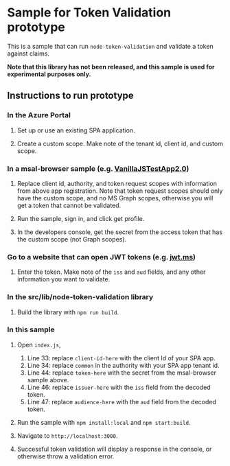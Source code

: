 # Sample for Token Validation prototype

This is a sample that can run `node-token-validation` and validate a token against claims.

**Note that this library has not been released, and this sample is used for experimental purposes only.**

## Instructions to run prototype

### In the Azure Portal

1. Set up or use an existing SPA application.

1. Create a custom scope. Make note of the tenant id, client id, and custom scope.

### In a msal-browser sample (e.g. [VanillaJSTestApp2.0](https://github.com/AzureAD/microsoft-authentication-library-for-js/tree/dev/samples/msal-browser-samples/VanillaJSTestApp2.0))

1. Replace client id, authority, and token request scopes with information from above app registration. Note that token request scopes should only have the custom scope, and no MS Graph scopes, otherwise you will get a token that cannot be validated.

1. Run the sample, sign in, and click get profile.

1. In the developers console, get the secret from the access token that has the custom scope (not Graph scopes).

### Go to a website that can open JWT tokens (e.g. [jwt.ms](https://jwt.ms/))

1. Enter the token. Make note of the `iss` and `aud` fields, and any other information you want to validate.

### In the src/lib/node-token-validation library

1. Build the library with `npm run build`.

### In this sample

1. Open `index.js`,

    1. Line 33: replace `client-id-here` with the client Id of your SPA app.
    1. Line 34: replace `common` in the authority with your SPA app tenant id.
    1. Line 44: replace `token-here` with the secret from the msal-browser sample above.
    1. Line 46: replace `issuer-here` with the `iss` field from the decoded token.
    1. Line 47: replace `audience-here` with the `aud` field from the decoded token.

1. Run the sample with `npm install:local` and `npm start:build`.

1. Navigate to `http://localhost:3000`.

1. Successful token validation will display a response in the console, or otherwise throw a validation error.
